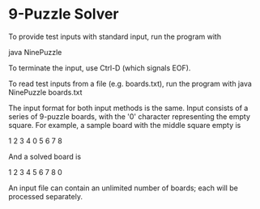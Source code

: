 # 9-Puzzle Solver
To provide test inputs with standard input, run the program with

 java NinePuzzle

To terminate the input, use Ctrl-D (which signals EOF).

To read test inputs from a file (e.g. boards.txt), run the program with
 java NinePuzzle boards.txt

The input format for both input methods is the same. Input consists
of a series of 9-puzzle boards, with the '0' character representing the
empty square. For example, a sample board with the middle square empty is

 1 2 3
 4 0 5
 6 7 8

And a solved board is

 1 2 3
 4 5 6
 7 8 0

An input file can contain an unlimited number of boards; each will be
processed separately.
